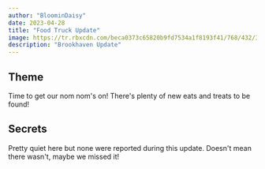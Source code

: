 ```yaml
---
author: "BloominDaisy"
date: 2023-04-28
title: "Food Truck Update"
image: https://tr.rbxcdn.com/beca0373c65820b9fd7534a1f8193f41/768/432/Image/Png
description: "Brookhaven Update"
---
```


## Theme

Time to get our nom nom's on! There's plenty of new eats and treats to be found!

## Secrets

Pretty quiet here but none were reported during this update. Doesn't mean there wasn't, maybe we missed it!